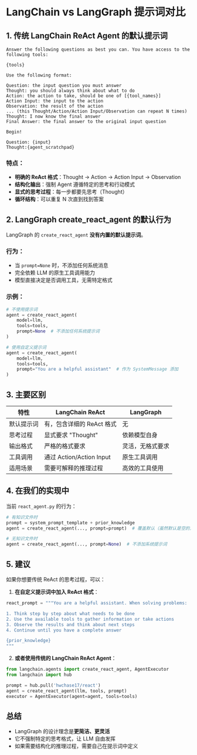 # LangChain vs LangGraph 提示词对比

## 1. 传统 LangChain ReAct Agent 的默认提示词

```
Answer the following questions as best you can. You have access to the following tools:

{tools}

Use the following format:

Question: the input question you must answer
Thought: you should always think about what to do
Action: the action to take, should be one of [{tool_names}]
Action Input: the input to the action
Observation: the result of the action
... (this Thought/Action/Action Input/Observation can repeat N times)
Thought: I now know the final answer
Final Answer: the final answer to the original input question

Begin!

Question: {input}
Thought:{agent_scratchpad}
```

### 特点：
- **明确的 ReAct 格式**：Thought → Action → Action Input → Observation
- **结构化输出**：强制 Agent 遵循特定的思考和行动模式
- **显式的思考过程**：每一步都要先思考（Thought）
- **循环结构**：可以重复 N 次直到找到答案

## 2. LangGraph create_react_agent 的默认行为

LangGraph 的 `create_react_agent` **没有内置的默认提示词**。

### 行为：
- 当 `prompt=None` 时，不添加任何系统消息
- 完全依赖 LLM 的原生工具调用能力
- 模型直接决定是否调用工具，无需特定格式

### 示例：
```python
# 不使用提示词
agent = create_react_agent(
    model=llm,
    tools=tools,
    prompt=None  # 不添加任何系统提示词
)

# 使用自定义提示词
agent = create_react_agent(
    model=llm,
    tools=tools,
    prompt="You are a helpful assistant"  # 作为 SystemMessage 添加
)
```

## 3. 主要区别

| 特性 | LangChain ReAct | LangGraph |
|------|-----------------|-----------|
| 默认提示词 | 有，包含详细的 ReAct 格式 | 无 |
| 思考过程 | 显式要求 "Thought" | 依赖模型自身 |
| 输出格式 | 严格的格式要求 | 灵活，无格式要求 |
| 工具调用 | 通过 Action/Action Input | 原生工具调用 |
| 适用场景 | 需要可解释的推理过程 | 高效的工具使用 |

## 4. 在我们的实现中

当前 `react_agent.py` 的行为：

```python
# 有知识文件时
prompt = system_prompt_template + prior_knowledge
agent = create_react_agent(..., prompt=prompt)  # 覆盖默认（虽然默认是空的）

# 无知识文件时
agent = create_react_agent(..., prompt=None)  # 不添加系统提示词
```

## 5. 建议

如果你想要传统 ReAct 的思考过程，可以：

1. **在自定义提示词中加入 ReAct 格式**：
```python
react_prompt = """You are a helpful assistant. When solving problems:

1. Think step by step about what needs to be done
2. Use the available tools to gather information or take actions
3. Observe the results and think about next steps
4. Continue until you have a complete answer

{prior_knowledge}
"""
```

2. **或者使用传统的 LangChain ReAct Agent**：
```python
from langchain.agents import create_react_agent, AgentExecutor
from langchain import hub

prompt = hub.pull('hwchase17/react')
agent = create_react_agent(llm, tools, prompt)
executor = AgentExecutor(agent=agent, tools=tools)
```

## 总结

- LangGraph 的设计理念是**更简洁、更灵活**
- 它不强制特定的思考格式，让 LLM 自由发挥
- 如果需要结构化的推理过程，需要自己在提示词中定义